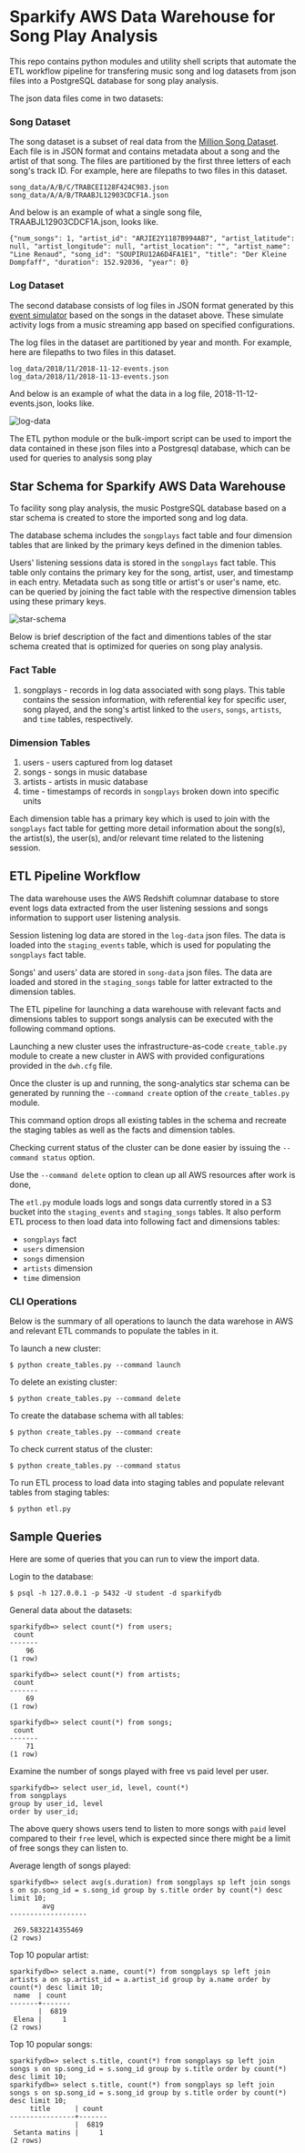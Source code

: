 # Sparkify AWS Data Warehouse for Song Play Analysis

This repo contains python modules and utility shell scripts that automate the 
ETL workflow pipeline for transfering music song and log datasets from json 
files into a PostgreSQL database for song play analysis.

The json data files come in two datasets:

### Song Dataset
The song dataset is a subset of real data from the [Million Song Dataset](http://millionsongdataset.com/). 
Each file is in JSON format and contains metadata about a song and the artist 
of that song. The files are partitioned by the first three letters of each song's 
track ID. For example, here are filepaths to two files in this dataset.

```
song_data/A/B/C/TRABCEI128F424C983.json
song_data/A/A/B/TRAABJL12903CDCF1A.json
```
And below is an example of what a single song file, TRAABJL12903CDCF1A.json, looks like.

```
{"num_songs": 1, "artist_id": "ARJIE2Y1187B994AB7", "artist_latitude": null, "artist_longitude": null, "artist_location": "", "artist_name": "Line Renaud", "song_id": "SOUPIRU12A6D4FA1E1", "title": "Der Kleine Dompfaff", "duration": 152.92036, "year": 0}
```

### Log Dataset
The second database consists of log files in JSON format generated by this 
[event simulator](https://github.com/Interana/eventsim) based on the songs 
in the dataset above. These simulate activity logs from a music streaming app 
based on specified configurations.

The log files in the dataset are partitioned by year and month. For example, 
here are filepaths to two files in this dataset.

```
log_data/2018/11/2018-11-12-events.json
log_data/2018/11/2018-11-13-events.json
```

And below is an example of what the data in a log file, 2018-11-12-events.json, looks like.

![log-data](assets/log-data.png)

The ETL python module or the bulk-import script can be used to import the data 
contained in these json files into a Postgresql database, which can be used for queries to analysis song play


## Star Schema for Sparkify AWS Data Warehouse

To facility song play analysis, the music PostgreSQL database based on a star 
schema is created to store the imported song and log data.

The database schema includes the `songplays` fact table and four dimension tables 
that are linked by the primary keys defined in the dimenion tables.

Users' listening sessions data is stored in the `songplays` fact table.  This 
table only contains the primary key for the song, artist, user, and timestamp 
in each entry.  Metadata such as song title or artist's or user's name, etc. 
can be queried by joining the fact table with the respective dimension tables 
using these primary keys.

![star-schema](assets/star-schema.png)

Below is brief description of the fact and dimentions tables of the star 
schema created that is optimized for queries on song play analysis.

### Fact Table
1. songplays - records in log data associated with song plays.  This table 
contains the session information, with referential key for specific user, 
song played, and the song's artist linked to the `users`, `songs`, `artists`, 
and `time` tables, respectively.

### Dimension Tables
1. users - users captured from log dataset
2. songs - songs in music database
3. artists - artists in music database
5. time - timestamps of records in `songplays` broken down into specific units

Each dimension table has a primary key which is used to join with the 
`songplays` fact table for getting more detail information about the 
song(s), the artist(s), the user(s), and/or relevant time related to 
the listening session.

## ETL Pipeline Workflow

The data warehouse uses the AWS Redshift columnar database to 
store event logs data extracted from the user listening sessions and songs information
to support user listening analysis.

Session listening log data are stored in the `log-data` json files.  The data
is loaded into the `staging_events` table, which is used for populating the
`songplays` fact table.

Songs' and users' data are stored in `song-data` json files.  The data
are loaded and stored in the `staging_songs` table for latter 
extracted to the dimension tables.

The ETL pipeline for launching a data warehouse with relevant facts and dimensions
tables to support songs analysis can be executed with the following
command options.

Launching a new cluster uses the infrastructure-as-code `create_table.py`
module to create a new cluster in AWS with provided configurations
provided in the `dwh.cfg` file.

Once the cluster is up and running, the song-analytics star schema
can be generated by running the `--command create` option of
the `create_tables.py` module.

This command option drops all existing tables in the schema
and recreate the staging tables as well as the facts and
dimension tables.

Checking current status of the cluster can be done easier by issuing
the `--command status` option.

Use the `--command delete` option to clean up all AWS resources after work is done,

The `etl.py` module loads logs and songs data currently stored in a S3 bucket 
into the `staging_events` and `staging_songs` tables.  It also perform ETL
process to then load data into following fact and dimensions tables:
* `songplays` fact
* `users` dimension
* `songs` dimension
* `artists` dimension
* `time` dimension

### CLI Operations

Below is the summary of all operations to launch the data warehose in AWS and 
relevant ETL commands to populate the tables in it.

To launch a new cluster:
```
$ python create_tables.py --command launch 
```

To delete an existing cluster:
```
$ python create_tables.py --command delete 
```

To create the database schema with all tables:
```
$ python create_tables.py --command create
```

To check current status of the cluster:
```
$ python create_tables.py --command status
```

To run ETL process to load data into staging
tables and populate relevant tables from staging tables:
```
$ python etl.py
```


## Sample Queries

Here are some of queries that you can run to view the import data.

Login to the database:
```
$ psql -h 127.0.0.1 -p 5432 -U student -d sparkifydb
```

General data about the datasets:
```
sparkifydb=> select count(*) from users;
 count
-------
    96
(1 row)

sparkifydb=> select count(*) from artists;
 count
-------
    69
(1 row)

sparkifydb=> select count(*) from songs;
 count
-------
    71
(1 row)

```

Examine the number of songs played with free vs paid level per user.
```
sparkifydb=> select user_id, level, count(*)
from songplays
group by user_id, level
order by user_id;
```
The above query shows users tend to listen to more songs with `paid` level compared to their `free` level, which is expected since there might be a limit of free songs they can listen to.

Average length of songs played:
```
sparkifydb=> select avg(s.duration) from songplays sp left join songs s on sp.song_id = s.song_id group by s.title order by count(*) desc limit 10;
        avg
-------------------

 269.5832214355469
(2 rows)
```

Top 10 popular artist:
```
sparkifydb=> select a.name, count(*) from songplays sp left join artists a on sp.artist_id = a.artist_id group by a.name order by count(*) desc limit 10;
 name  | count
-------+-------
       |  6819
 Elena |     1
(2 rows)
```

Top 10 popular songs:

```
sparkifydb=> select s.title, count(*) from songplays sp left join songs s on sp.song_id = s.song_id group by s.title order by count(*) desc limit 10;
sparkifydb=> select s.title, count(*) from songplays sp left join songs s on sp.song_id = s.song_id group by s.title order by count(*) desc limit 10;
     title      | count
----------------+-------
                |  6819
 Setanta matins |     1
(2 rows)
```



